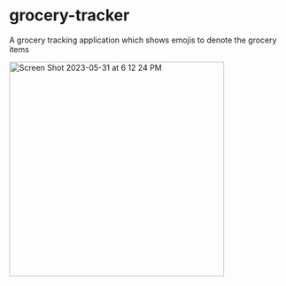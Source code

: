 # grocery-tracker
A grocery tracking application which shows emojis to denote the grocery items


<img width="388" alt="Screen Shot 2023-05-31 at 6 12 24 PM" src="https://github.com/leylamemiguven/grocery-tracker/assets/55370017/08168598-c3a7-44fb-a18b-9dd28f94ae7e">
